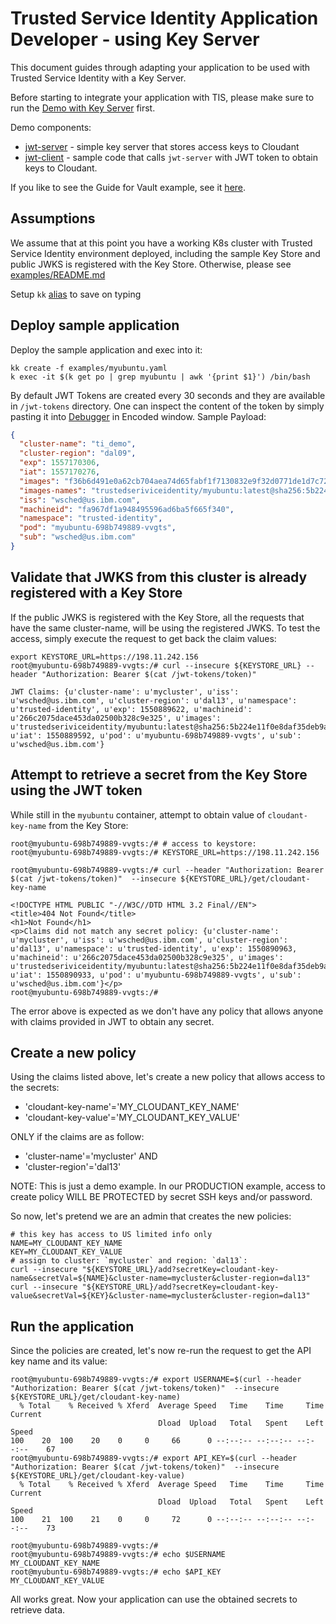 # Trusted Service Identity Application Developer - using Key Server
This document guides through adapting your application to be used with Trusted
Service Identity with a Key Server.

Before starting to integrate your application with TIS, please make sure to run
the [Demo with Key Server](./jwt-server/README.md) first.

Demo components:
* [jwt-server](./jwt-server) - simple key server that stores access keys to
Cloudant
* [jwt-client](./jwt-client) - sample code that calls `jwt-server` with JWT token
to obtain keys to Cloudant.

If you like to see the Guide for Vault example, see it [here](./README-AppDeveloperVault.md).

## Assumptions
We assume that at this point you have a working K8s cluster with Trusted Service Identity
environment deployed, including the sample Key Store and public JWKS is
registered with the Key Store. Otherwise, please see [examples/README.md](./README.md)

Setup `kk` [alias](../README.md#setup-kubectl-alias) to save on typing

## Deploy sample application
Deploy the sample application and exec into it:

```
kk create -f examples/myubuntu.yaml
k exec -it $(k get po | grep myubuntu | awk '{print $1}') /bin/bash
```
By default JWT Tokens are created every 30 seconds and they are available in `/jwt-tokens`
directory. One can inspect the content of the token by simply pasting it into
[Debugger](https://jwt.io/) in Encoded window.
Sample Payload:

```json
{
  "cluster-name": "ti_demo",
  "cluster-region": "dal09",
  "exp": 1557170306,
  "iat": 1557170276,
  "images": "f36b6d491e0a62cb704aea74d65fabf1f7130832e9f32d0771de1d7c727a79cc",
  "images-names": "trustedseriviceidentity/myubuntu:latest@sha256:5b224e11f0e8daf35deb9aebc86218f1c444d2b88f89c57420a61b1b3c24584c",
  "iss": "wsched@us.ibm.com",
  "machineid": "fa967df1a948495596ad6ba5f665f340",
  "namespace": "trusted-identity",
  "pod": "myubuntu-698b749889-vvgts",
  "sub": "wsched@us.ibm.com"
}
```

## Validate that JWKS from this cluster is already registered with a Key Store
If the public JWKS is registered with the Key Store, all the requests that have
the same cluster-name, will be using the registered JWKS.
To test the access, simply execute the request to get back the claim values:

```console
export KEYSTORE_URL=https://198.11.242.156
root@myubuntu-698b749889-vvgts:/# curl --insecure ${KEYSTORE_URL} --header "Authorization: Bearer $(cat /jwt-tokens/token)"

JWT Claims: {u'cluster-name': u'mycluster', u'iss': u'wsched@us.ibm.com', u'cluster-region': u'dal13', u'namespace': u'trusted-identity', u'exp': 1550889622, u'machineid': u'266c2075dace453da02500b328c9e325', u'images': u'trustedseriviceidentity/myubuntu:latest@sha256:5b224e11f0e8daf35deb9aebc86218f1c444d2b88f89c57420a61b1b3c24584c', u'iat': 1550889592, u'pod': u'myubuntu-698b749889-vvgts', u'sub': u'wsched@us.ibm.com'}
```

## Attempt to retrieve a secret from the Key Store using the JWT token
While still in the `myubuntu` container, attempt to obtain value of `cloudant-key-name`
from the Key Store:

```
root@myubuntu-698b749889-vvgts:/# # access to keystore:
root@myubuntu-698b749889-vvgts:/# KEYSTORE_URL=https://198.11.242.156

root@myubuntu-698b749889-vvgts:/# curl --header "Authorization: Bearer $(cat /jwt-tokens/token)"  --insecure ${KEYSTORE_URL}/get/cloudant-key-name

<!DOCTYPE HTML PUBLIC "-//W3C//DTD HTML 3.2 Final//EN">
<title>404 Not Found</title>
<h1>Not Found</h1>
<p>Claims did not match any secret policy: {u'cluster-name': u'mycluster', u'iss': u'wsched@us.ibm.com', u'cluster-region': u'dal13', u'namespace': u'trusted-identity', u'exp': 1550890963, u'machineid': u'266c2075dace453da02500b328c9e325', u'images': u'trustedseriviceidentity/myubuntu:latest@sha256:5b224e11f0e8daf35deb9aebc86218f1c444d2b88f89c57420a61b1b3c24584c', u'iat': 1550890933, u'pod': u'myubuntu-698b749889-vvgts', u'sub': u'wsched@us.ibm.com'}</p>
root@myubuntu-698b749889-vvgts:/#
```

The error above is expected as we don't have any policy that allows anyone with
claims provided in JWT to obtain any secret.

## Create a new policy
Using the claims listed above, let's create a new policy that allows access to the
secrets:
* 'cloudant-key-name'='MY_CLOUDANT_KEY_NAME'
* 'cloudant-key-value'='MY_CLOUDANT_KEY_VALUE'

ONLY if the claims are as follow:
* 'cluster-name'='mycluster'  AND
* 'cluster-region'='dal13'

NOTE: This is just a demo example. In our PRODUCTION example, access to create
policy WILL BE PROTECTED by secret SSH keys and/or password.

So now, let's pretend we are an admin that creates the new policies:
```console
# this key has access to US limited info only
NAME=MY_CLOUDANT_KEY_NAME
KEY=MY_CLOUDANT_KEY_VALUE
# assign to cluster: `mycluster` and region: `dal13`:
curl --insecure "${KEYSTORE_URL}/add?secretKey=cloudant-key-name&secretVal=${NAME}&cluster-name=mycluster&cluster-region=dal13"
curl --insecure "${KEYSTORE_URL}/add?secretKey=cloudant-key-value&secretVal=${KEY}&cluster-name=mycluster&cluster-region=dal13"
```

## Run the application
Since the policies are created, let's now re-run the request to get the API key name
and its value:

```console
root@myubuntu-698b749889-vvgts:/# export USERNAME=$(curl --header "Authorization: Bearer $(cat /jwt-tokens/token)"  --insecure ${KEYSTORE_URL}/get/cloudant-key-name)
  % Total    % Received % Xferd  Average Speed   Time    Time     Time  Current
                                 Dload  Upload   Total   Spent    Left  Speed
100    20  100    20    0     0     66      0 --:--:-- --:--:-- --:--:--    67
root@myubuntu-698b749889-vvgts:/# export API_KEY=$(curl --header "Authorization: Bearer $(cat /jwt-tokens/token)"  --insecure ${KEYSTORE_URL}/get/cloudant-key-value)
  % Total    % Received % Xferd  Average Speed   Time    Time     Time  Current
                                 Dload  Upload   Total   Spent    Left  Speed
100    21  100    21    0     0     72      0 --:--:-- --:--:-- --:--:--    73

root@myubuntu-698b749889-vvgts:/#
root@myubuntu-698b749889-vvgts:/# echo $USERNAME
MY_CLOUDANT_KEY_NAME
root@myubuntu-698b749889-vvgts:/# echo $API_KEY
MY_CLOUDANT_KEY_VALUE
```
All works great. Now your application can use the obtained secrets to retrieve data.
